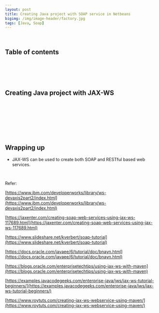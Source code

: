```yaml
---
layout: post
title: Creating Java project with SOAP service in Netbeans
bigimg: /img/image-header/factory.jpg
tags: [Java, Soap]
---
```




<br>

## Table of contents





<br>

## 






<br>

## Creating Java project with JAX-WS





<br>

## 





<br>

## 






<br>

## Wrapping up
- JAX-WS can be used to create both SOAP and RESTful based web services.



<br>

Refer:

[https://www.ibm.com/developerworks/library/ws-devaxis2part2/index.html](https://www.ibm.com/developerworks/library/ws-devaxis2part2/index.html)

[https://jaxenter.com/creating-soap-web-services-using-jax-ws-117689.html](https://jaxenter.com/creating-soap-web-services-using-jax-ws-117689.html)

[https://www.slideshare.net/kverbert/soap-tutorial](https://www.slideshare.net/kverbert/soap-tutorial)

[https://docs.oracle.com/javaee/6/tutorial/doc/bnayn.html](https://docs.oracle.com/javaee/6/tutorial/doc/bnayn.html)

[https://blogs.oracle.com/enterprisetechtips/using-jax-ws-with-maven](https://blogs.oracle.com/enterprisetechtips/using-jax-ws-with-maven)

[https://examples.javacodegeeks.com/enterprise-java/jws/jax-ws-tutorial-beginners/](https://examples.javacodegeeks.com/enterprise-java/jws/jax-ws-tutorial-beginners/)

[https://www.roytuts.com/creating-jax-ws-webservice-using-maven/](https://www.roytuts.com/creating-jax-ws-webservice-using-maven/)